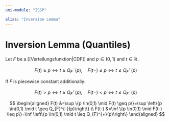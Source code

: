 ```yaml
---
uni-module: "ISSP"

alias: "Inversion Lemma"
---
```


# Inversion Lemma (Quantiles)

Let $F$ be a [[Verteilungsfunktion|CDF]] and $p\in(0,1)$ and $t\in\mathbb{R}$.

$$F(t) \geq p \Longleftrightarrow t \geq Q_{F}^{-}(p), \quad F(t-) \leq p \Longleftrightarrow t \leq Q_{F}^{+}(p)$$

If $F$ is piecewise constant additionally:

$$F(t)>p \Longleftrightarrow t \geq Q_{F}^{+}(p), \quad F(t-)<p \Longleftrightarrow t \leq Q_{F}^{-}(p)$$

$$
\begin{aligned}
F(t) &=\sup \{p \in(0,1) \mid F(t) \geq p\}=\sup \left\{p \in(0,1) \mid t \geq Q_{F}^{-}(p)\right\} \\
F(t-) &=\inf \{p \in(0,1) \mid F(t-) \leq p\}=\inf \left\{p \in(0,1) \mid t \leq Q_{F}^{+}(p)\right\}
\end{aligned}
$$

